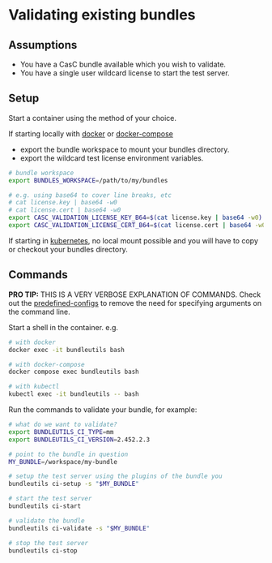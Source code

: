 # Validating existing bundles

## Assumptions

- You have a CasC bundle available which you wish to validate.
- You have a single user wildcard license to start the test server.

## Setup

Start a container using the method of your choice.

If starting locally with [docker](./setup-docker.md) or [docker-compose](./setup-docker-compose.md)

- export the bundle workspace to mount your bundles directory.
- export the wildcard test license environment variables.

```sh
# bundle workspace
export BUNDLES_WORKSPACE=/path/to/my/bundles

# e.g. using base64 to cover line breaks, etc
# cat license.key | base64 -w0
# cat license.cert | base64 -w0
export CASC_VALIDATION_LICENSE_KEY_B64=$(cat license.key | base64 -w0)
export CASC_VALIDATION_LICENSE_CERT_B64=$(cat license.cert | base64 -w0)
```

If starting in [kubernetes](./setup-kubernetes.md), no local mount possible and you will have to copy or checkout your bundles directory.

## Commands

**PRO TIP:** THIS IS A VERY VERBOSE EXPLANATION OF COMMANDS. Check out the [predefined-configs](./working-with-predefined-configs.md) to remove the need for specifying arguments on the command line.

Start a shell in the container. e.g.

```sh
# with docker
docker exec -it bundleutils bash

# with docker-compose
docker compose exec bundleutils bash

# with kubectl
kubectl exec -it bundleutils -- bash
```

Run the commands to validate your bundle, for example:

```sh
# what do we want to validate?
export BUNDLEUTILS_CI_TYPE=mm
export BUNDLEUTILS_CI_VERSION=2.452.2.3

# point to the bundle in question
MY_BUNDLE=/workspace/my-bundle

# setup the test server using the plugins of the bundle you
bundleutils ci-setup -s "$MY_BUNDLE"

# start the test server
bundleutils ci-start

# validate the bundle
bundleutils ci-validate -s "$MY_BUNDLE"

# stop the test server
bundleutils ci-stop
```
